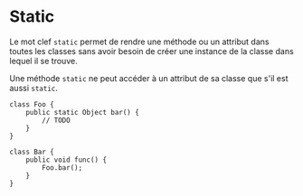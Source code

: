 # Static

Le mot clef `static` permet de rendre une méthode ou un attribut dans toutes les classes sans avoir besoin de créer une instance de la classe dans lequel il se trouve.

Une méthode `static` ne peut accéder à un attribut de sa classe que s'il est aussi `static`.

```base
class Foo {
    public static Object bar() {
        // TODO
    }
}

class Bar {
    public void func() {
        Foo.bar();
    }
}
```